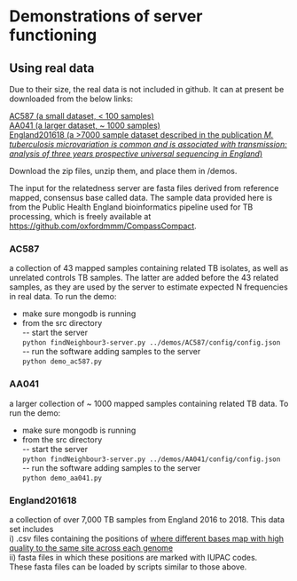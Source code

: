 # Demonstrations of server functioning


## Using real data
Due to their size, the real data is not included in github.  It can at present be downloaded from the below links:

[AC587 (a small dataset, < 100 samples)](https://www.dropbox.com/s/2jk0vx2gax1q6nt/AA041.zip?dl=0)  
[AA041 (a larger dataset, ~ 1000 samples)](https://www.dropbox.com/s/3ohmf475aa9enxn/AC587.zip?dl=0)  
[England201618 (a >7000 sample dataset described in the publication *M. tuberculosis microvariation is common and is associated with transmission:  analysis of three years prospective universal sequencing in England*)](https://www.dropbox.com/s/5y5d0m7qpbhbzxl/england201618.tar?dl=0)

Download the zip files, unzip them, and place them in /demos.
  
The input for the relatedness server are fasta files derived from reference mapped, consensus base called data.
The sample data provided here is from the Public Health England bioinformatics pipeline used for TB processing,
which is freely available at https://github.com/oxfordmmm/CompassCompact.


### AC587  
a collection of 43 mapped samples containing related TB isolates, as well as unrelated controls TB samples.
The latter are added before the 43 related samples, as they are used by the server to estimate expected N frequencies in real data.
To run the demo:
- make sure mongodb is running
- from the src directory  
-- start the server  
``` python findNeighbour3-server.py ../demos/AC587/config/config.json ```  
-- run the software adding samples to the server  
``` python demo_ac587.py ```

### AA041
a larger collection of ~ 1000 mapped samples containing related TB data.
To run the demo:
- make sure mongodb is running
- from the src directory  
-- start the server  
``` python findNeighbour3-server.py ../demos/AA041/config/config.json ```  
-- run the software adding samples to the server  
``` python demo_aa041.py ```

### England201618
a collection of over 7,000 TB samples from England 2016 to 2018.  This data set includes  
i) .csv files containing the positions of [where different bases map with high quality to the same site across each genome](https://github.com/davidhwyllie/VCFMIX)  
ii) fasta files in which these positions are marked with IUPAC codes.  
These fasta files can be loaded by scripts similar to those above.

